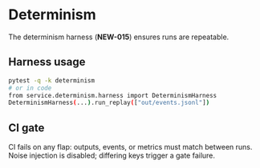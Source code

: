 # Determinism

The determinism harness (**NEW-015**) ensures runs are repeatable.

## Harness usage

```bash
pytest -q -k determinism
# or in code
from service.determinism.harness import DeterminismHarness
DeterminismHarness(...).run_replay(["out/events.jsonl"])
```

## CI gate

CI fails on any flap: outputs, events, or metrics must match between runs. Noise injection is disabled; differing keys trigger a gate failure.

